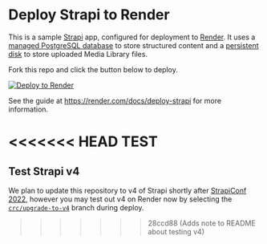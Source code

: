 # Deploy Strapi to Render

This is a sample [Strapi](https://strapi.io/) app, configured for deployment to [Render](https://render.com). It uses a [managed PostgreSQL database](https://render.com/docs/databases) to store structured content and a [persistent disk](https://render.com/docs/disks) to store uploaded Media Library files.

Fork this repo and click the button below to deploy.

[![Deploy to Render](https://render.com/images/deploy-to-render-button.svg)](https://render.com/deploy)

See the guide at https://render.com/docs/deploy-strapi for more information.

<<<<<<< HEAD
TEST
=======
## Test Strapi v4

We plan to update this repository to v4 of Strapi shortly after [StrapiConf 2022](https://conf.strapi.io), however you may test out v4 on Render now by selecting the [`crc/upgrade-to-v4`](https://github.com/render-examples/strapi-postgres/pull/9) branch during deploy.
>>>>>>> 28ccd88 (Adds note to README about testing v4)

